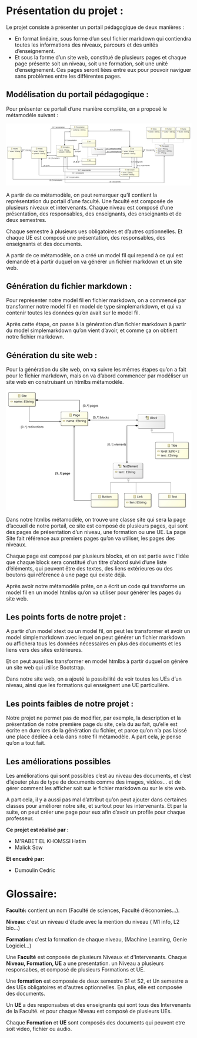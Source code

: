 # Présentation du projet :

Le projet consiste à présenter un portail pédagogique de deux manières :

- En format linéaire, sous forme d’un seul fichier markdown qui contiendra toutes les informations des niveaux, parcours et des unités d’enseignement.
- Et sous la forme d’un site web, constitué de plusieurs pages et chaque page présente soit un niveau, soit une formation, soit une unité d’enseignement. Ces pages seront liées entre eux pour pouvoir naviguer sans problèmes entre les différentes pages.

## Modélisation du portail pédagogique :

Pour présenter ce portail d’une manière complète, on a proposé le métamodèle suivant :

![filMM](images/filMM.jpg "filMM")

A partir de ce métamodèle, on peut remarquer qu’il contient la représentation du portail d’une faculté. Une faculté est composée de plusieurs niveaux et intervenants. Chaque niveau est composé d’une présentation, des responsables, des enseignants, des enseignants et de deux semestres.

Chaque semestre à plusieurs ues obligatoires et d’autres optionnelles. Et chaque UE est composé une présentation, des responsables, des enseignants et des documents.

A partir de ce métamodèle, on a créé un model fil qui repend à ce qui est demandé et à partir duquel on va générer un fichier markdown et un site web.

## Génération du fichier markdown :

Pour représenter notre model fil en fichier markdown, on a commencé par transformer notre model fil en model de type simplemarkdown, et qui va contenir toutes les données qu’on avait sur le model fil.

Après cette étape, on passe à la génération d’un fichier markdown à partir du model simplemarkdown qu’on vient d’avoir, et comme ça on obtient notre fichier markdown.

## Génération du site web :

Pour la génération du site web, on va suivre les mêmes étapes qu’on a fait pour le fichier markdown, mais on va d’abord commencer par modéliser un site web en construisant un htmlbs métamodèle.

![htmlbsMM](images/htmlbsMM.jpg "htmlbsMM")

Dans notre htmlbs métamodèle, on trouve une classe site qui sera la page d’accueil de notre portail, ce site est composé de plusieurs pages, qui sont des pages de présentation d’un niveau, une formation ou une UE. La page Site fait référence aux premiers pages qu’on va utiliser, les pages des niveaux.

Chaque page est composé par plusieurs blocks, et on est partie avec l’idée que chaque block sera constitué d’un titre d’abord suivi d’une liste d’éléments, qui peuvent être des textes, des liens extérieures ou des boutons qui référence à une page qui existe déjà.

Après avoir notre métamodèle prête, on a écrit un code qui transforme un model fil en un model htmlbs qu’on va utiliser pour générer les pages du site web.

## Les points forts de notre projet :

A partir d’un model xtext ou un model fil, on peut les transformer et avoir un model simplemarkdown avec lequel on peut générer un fichier markdown ou affichera tous les données nécessaires en plus des documents et les liens vers des sites extérieures.

Et on peut aussi les transformer en model htmlbs à partir duquel on génère un site web qui utilise Bootstrap.

Dans notre site web, on a ajouté la possibilité de voir toutes les UEs d’un niveau, ainsi que les formations qui enseignent une UE particulière.

## Les points faibles de notre projet :

Notre projet ne permet pas de modifier, par exemple, la description et la présentation de notre première page du site, cela du au fait, qu’elle est écrite en dure lors de la génération du fichier, et parce qu’on n’a pas laissé une place dédiée à cela dans notre fil métamodèle. A part cela, je pense qu’on a tout fait.

## Les améliorations possibles

Les améliorations qui sont possibles c’est au niveau des documents, et c’est d’ajouter plus de type de documents comme des images, vidéos… et de gérer comment les afficher soit sur le fichier markdown ou sur le site web. 

A part cela, il y a aussi pas mal d’attribut qu’on peut ajouter dans certaines classes pour améliorer notre site, et surtout pour les intervenants. Et par la suite, on peut créer une page pour eux afin d’avoir un profile pour chaque professeur.

**Ce projet est réalisé par :**
- M'RABET EL KHOMSSI Hatim
- Malick Sow
  
**Et encadré par:**
- Dumoulin Cedric
  

# Glossaire:

**Faculté:** contient un nom (Faculté de sciences, Faculté d’économies...).

**Niveau:** c'est un niveau d'étude avec la mention du niveau ( M1 info, L2 bio...)

**Formation:** c'est la formation de chaque niveau, (Machine Learning, Genie Logiciel...)

Une **Faculté** est conposée de plusieurs Niveaux et d'Intervenants. Chaque **Niveau, Formation, UE** a une presentation. un Niveau a plusieurs responsabes, et composé de plusieurs Formations et UE.

Une **formation** est composée de deux semestre S1 et S2, et Un semestre a des UEs obligatoires et d'autres optionnelles. En plus, elle est composée des documents.

Un **UE** a des responsabes et des enseignants qui sont tous des Intervenants de la Faculté. et pour chaque Niveau est composé de plusieurs UEs.

Chaque **Formation** et **UE** sont composés des documents qui peuvent etre soit video, fichier ou audio.
